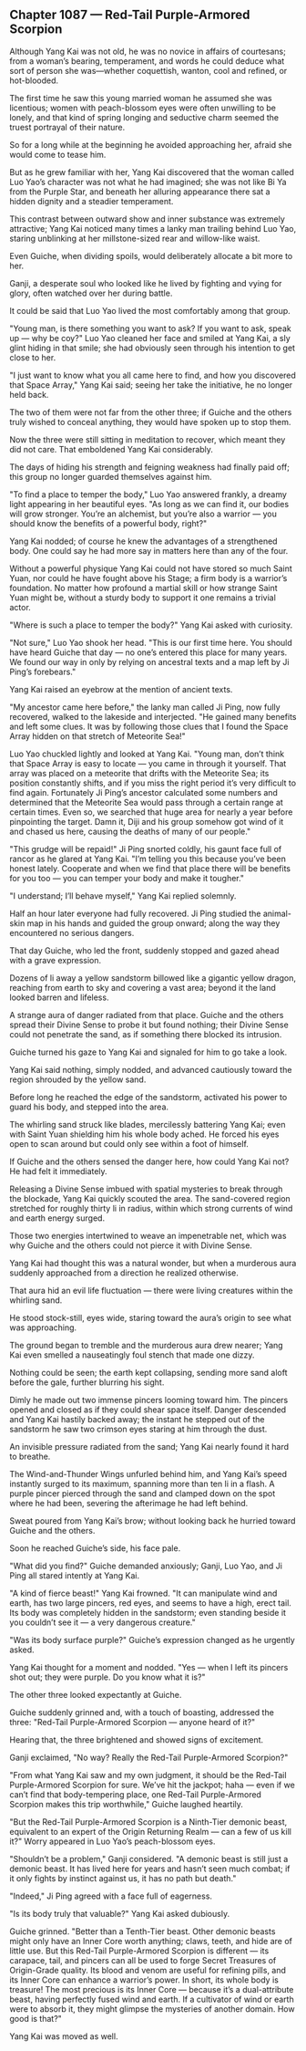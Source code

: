 ## Chapter 1087 — Red-Tail Purple-Armored Scorpion

Although Yang Kai was not old, he was no novice in affairs of courtesans; from a woman’s bearing, temperament, and words he could deduce what sort of person she was—whether coquettish, wanton, cool and refined, or hot-blooded.

The first time he saw this young married woman he assumed she was licentious; women with peach-blossom eyes were often unwilling to be lonely, and that kind of spring longing and seductive charm seemed the truest portrayal of their nature.

So for a long while at the beginning he avoided approaching her, afraid she would come to tease him.

But as he grew familiar with her, Yang Kai discovered that the woman called Luo Yao’s character was not what he had imagined; she was not like Bi Ya from the Purple Star, and beneath her alluring appearance there sat a hidden dignity and a steadier temperament.

This contrast between outward show and inner substance was extremely attractive; Yang Kai noticed many times a lanky man trailing behind Luo Yao, staring unblinking at her millstone-sized rear and willow-like waist.

Even Guiche, when dividing spoils, would deliberately allocate a bit more to her.

Ganji, a desperate soul who looked like he lived by fighting and vying for glory, often watched over her during battle.

It could be said that Luo Yao lived the most comfortably among that group.

"Young man, is there something you want to ask? If you want to ask, speak up — why be coy?" Luo Yao cleaned her face and smiled at Yang Kai, a sly glint hiding in that smile; she had obviously seen through his intention to get close to her.

"I just want to know what you all came here to find, and how you discovered that Space Array," Yang Kai said; seeing her take the initiative, he no longer held back.

The two of them were not far from the other three; if Guiche and the others truly wished to conceal anything, they would have spoken up to stop them.

Now the three were still sitting in meditation to recover, which meant they did not care. That emboldened Yang Kai considerably.

The days of hiding his strength and feigning weakness had finally paid off; this group no longer guarded themselves against him.

"To find a place to temper the body," Luo Yao answered frankly, a dreamy light appearing in her beautiful eyes. "As long as we can find it, our bodies will grow stronger. You’re an alchemist, but you’re also a warrior — you should know the benefits of a powerful body, right?"

Yang Kai nodded; of course he knew the advantages of a strengthened body. One could say he had more say in matters here than any of the four.

Without a powerful physique Yang Kai could not have stored so much Saint Yuan, nor could he have fought above his Stage; a firm body is a warrior’s foundation. No matter how profound a martial skill or how strange Saint Yuan might be, without a sturdy body to support it one remains a trivial actor.

"Where is such a place to temper the body?" Yang Kai asked with curiosity.

"Not sure," Luo Yao shook her head. "This is our first time here. You should have heard Guiche that day — no one’s entered this place for many years. We found our way in only by relying on ancestral texts and a map left by Ji Ping’s forebears."

Yang Kai raised an eyebrow at the mention of ancient texts.

"My ancestor came here before," the lanky man called Ji Ping, now fully recovered, walked to the lakeside and interjected. "He gained many benefits and left some clues. It was by following those clues that I found the Space Array hidden on that stretch of Meteorite Sea!"

Luo Yao chuckled lightly and looked at Yang Kai. "Young man, don’t think that Space Array is easy to locate — you came in through it yourself. That array was placed on a meteorite that drifts with the Meteorite Sea; its position constantly shifts, and if you miss the right period it’s very difficult to find again. Fortunately Ji Ping’s ancestor calculated some numbers and determined that the Meteorite Sea would pass through a certain range at certain times. Even so, we searched that huge area for nearly a year before pinpointing the target. Damn it, Diji and his group somehow got wind of it and chased us here, causing the deaths of many of our people."

"This grudge will be repaid!" Ji Ping snorted coldly, his gaunt face full of rancor as he glared at Yang Kai. "I’m telling you this because you’ve been honest lately. Cooperate and when we find that place there will be benefits for you too — you can temper your body and make it tougher."

"I understand; I’ll behave myself," Yang Kai replied solemnly.

Half an hour later everyone had fully recovered. Ji Ping studied the animal-skin map in his hands and guided the group onward; along the way they encountered no serious dangers.

That day Guiche, who led the front, suddenly stopped and gazed ahead with a grave expression.

Dozens of li away a yellow sandstorm billowed like a gigantic yellow dragon, reaching from earth to sky and covering a vast area; beyond it the land looked barren and lifeless.

A strange aura of danger radiated from that place. Guiche and the others spread their Divine Sense to probe it but found nothing; their Divine Sense could not penetrate the sand, as if something there blocked its intrusion.

Guiche turned his gaze to Yang Kai and signaled for him to go take a look.

Yang Kai said nothing, simply nodded, and advanced cautiously toward the region shrouded by the yellow sand.

Before long he reached the edge of the sandstorm, activated his power to guard his body, and stepped into the area.

The whirling sand struck like blades, mercilessly battering Yang Kai; even with Saint Yuan shielding him his whole body ached. He forced his eyes open to scan around but could only see within a foot of himself.

If Guiche and the others sensed the danger here, how could Yang Kai not? He had felt it immediately.

Releasing a Divine Sense imbued with spatial mysteries to break through the blockade, Yang Kai quickly scouted the area. The sand-covered region stretched for roughly thirty li in radius, within which strong currents of wind and earth energy surged.

Those two energies intertwined to weave an impenetrable net, which was why Guiche and the others could not pierce it with Divine Sense.

Yang Kai had thought this was a natural wonder, but when a murderous aura suddenly approached from a direction he realized otherwise.

That aura hid an evil life fluctuation — there were living creatures within the whirling sand.

He stood stock-still, eyes wide, staring toward the aura’s origin to see what was approaching.

The ground began to tremble and the murderous aura drew nearer; Yang Kai even smelled a nauseatingly foul stench that made one dizzy.

Nothing could be seen; the earth kept collapsing, sending more sand aloft before the gale, further blurring his sight.

Dimly he made out two immense pincers looming toward him. The pincers opened and closed as if they could shear space itself. Danger descended and Yang Kai hastily backed away; the instant he stepped out of the sandstorm he saw two crimson eyes staring at him through the dust.

An invisible pressure radiated from the sand; Yang Kai nearly found it hard to breathe.

The Wind-and-Thunder Wings unfurled behind him, and Yang Kai’s speed instantly surged to its maximum, spanning more than ten li in a flash. A purple pincer pierced through the sand and clamped down on the spot where he had been, severing the afterimage he had left behind.

Sweat poured from Yang Kai’s brow; without looking back he hurried toward Guiche and the others.

Soon he reached Guiche’s side, his face pale.

"What did you find?" Guiche demanded anxiously; Ganji, Luo Yao, and Ji Ping all stared intently at Yang Kai.

"A kind of fierce beast!" Yang Kai frowned. "It can manipulate wind and earth, has two large pincers, red eyes, and seems to have a high, erect tail. Its body was completely hidden in the sandstorm; even standing beside it you couldn’t see it — a very dangerous creature."

"Was its body surface purple?" Guiche’s expression changed as he urgently asked.

Yang Kai thought for a moment and nodded. "Yes — when I left its pincers shot out; they were purple. Do you know what it is?"

The other three looked expectantly at Guiche.

Guiche suddenly grinned and, with a touch of boasting, addressed the three: "Red-Tail Purple-Armored Scorpion — anyone heard of it?"

Hearing that, the three brightened and showed signs of excitement.

Ganji exclaimed, "No way? Really the Red-Tail Purple-Armored Scorpion?"

"From what Yang Kai saw and my own judgment, it should be the Red-Tail Purple-Armored Scorpion for sure. We’ve hit the jackpot; haha — even if we can’t find that body-tempering place, one Red-Tail Purple-Armored Scorpion makes this trip worthwhile," Guiche laughed heartily.

"But the Red-Tail Purple-Armored Scorpion is a Ninth-Tier demonic beast, equivalent to an expert of the Origin Returning Realm — can a few of us kill it?" Worry appeared in Luo Yao’s peach-blossom eyes.

"Shouldn’t be a problem," Ganji considered. "A demonic beast is still just a demonic beast. It has lived here for years and hasn’t seen much combat; if it only fights by instinct against us, it has no path but death."

"Indeed," Ji Ping agreed with a face full of eagerness.

"Is its body truly that valuable?" Yang Kai asked dubiously.

Guiche grinned. "Better than a Tenth-Tier beast. Other demonic beasts might only have an Inner Core worth anything; claws, teeth, and hide are of little use. But this Red-Tail Purple-Armored Scorpion is different — its carapace, tail, and pincers can all be used to forge Secret Treasures of Origin-Grade quality. Its blood and venom are useful for refining pills, and its Inner Core can enhance a warrior’s power. In short, its whole body is treasure! The most precious is its Inner Core — because it’s a dual-attribute beast, having perfectly fused wind and earth. If a cultivator of wind or earth were to absorb it, they might glimpse the mysteries of another domain. How good is that?"

Yang Kai was moved as well.